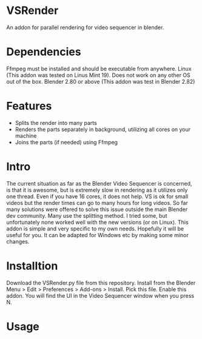 # VSRender
An addon for parallel rendering for video sequencer in blender.

# Dependencies
Ffmpeg must be installed and should be executable from anywhere.
Linux (This addon was tested on Linus Mint 19). Does not work on any other OS out of the box.
Blender 2.80 or above (This addon was test in Blender 2.82)

# Features
- Splits the render into many parts
- Renders the parts separately in background, utilizing all cores on your machine
- Joins the parts (if needed) using Ffmpeg

# Intro
The current situation as far as the Blender Video Sequencer is concerned, is that it is awesome, but is extremely slow in rendering as it utilizes only one thread. Even if you have 16 cores, it does not help. VS is ok for small videos but the render times can go to many hours for long videos. So far many solutions were offered to solve this issue outside the main Blender dev community. Many use the splitting method. I tried some, but unfortunately none worked well with the new versions (or on Linux). This addon is simple and very specific to my own needs. Hopefully it will be useful for you. It can be adapted for Windows etc by making some minor changes.

# Installtion
Download the VSRender.py file from this repository.
Install from the Blender Menu > Edit > Preferences > Add-ons > Install. Pick this file. Enable this addon.
You will find the UI in the Video Sequencer window when you press N.

# Usage





